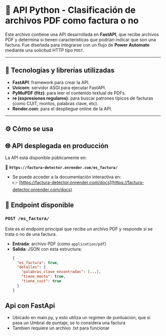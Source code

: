 # 🐍 API Python - Clasificación de archivos PDF como factura o no

Este archivo contiene una API desarrollada en **FastAPI**, que recibe archivos PDF y determina si tienen características que podrían indicar que son una factura. Fue diseñada para integrarse con un flujo de **Power Automate** mediante una solicitud HTTP tipo `POST`.

---

## 🚀 Tecnologías y librerías utilizadas

- **FastAPI**: framework para crear la API.
- **Uvicorn**: servidor ASGI para ejecutar FastAPI.
- **PyMuPDF (fitz)**: para leer el contenido textual de PDFs.
- **re (expresiones regulares)**: para buscar patrones típicos de facturas (como CUIT, montos, palabras clave, etc).
- **Render.com**: para el despliegue online de la API.
---
## ⚙️ Cómo se usa

## 🌐 API desplegada en producción

La API está disponible públicamente en:

📍 **`https://factura-detector.onrender.com/es_factura/`**

- Se puede acceder a la documentación interactiva en:  
  👉 [https://factura-detector.onrender.com/docs](https://factura-detector.onrender.com/docs)
## 📄 Endpoint disponible

### `POST /es_factura/`

Este es el endpoint principal que recibe un archivo PDF y responde si se trata o no de una factura.

- **Entrada**: archivo PDF (como `application/pdf`)
- **Salida**: JSON con esta estructura:
  ```json
  {
    "es_factura": true,
    "detalles": {
      "palabras_clave_encontradas": [...],
      "tiene_monto": true,
      "tiene_cuit": true
    }
  }

## Api con FastApi
- Ubicado en main.py, y esto utiliza un regimen de puntuacion, que si pasa un Umbral de puntaje, se lo considera una factura
- Tambien requiere un archivo .txt para funcionar
